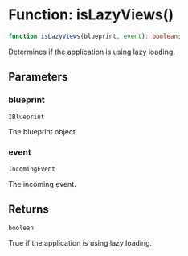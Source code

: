 # Function: isLazyViews()

```ts
function isLazyViews(blueprint, event): boolean;
```

Determines if the application is using lazy loading.

## Parameters

### blueprint

`IBlueprint`

The blueprint object.

### event

`IncomingEvent`

The incoming event.

## Returns

`boolean`

True if the application is using lazy loading.
